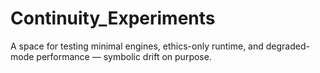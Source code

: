 # Continuity_Experiments

A space for testing minimal engines, ethics-only runtime, and degraded-mode performance — symbolic drift on purpose.